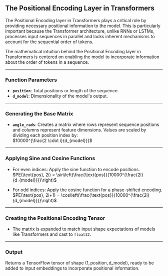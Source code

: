 ## **The Positional Encoding Layer in Transformers**

The Positional Encoding layer in Transformers plays a critical role by providing necessary positional information to the model. 
This is particularly important because the Transformer architecture, unlike RNNs or LSTMs, processes input sequences in parallel
and lacks inherent mechanisms to account for the sequential order of tokens.

The mathematical intuition behind the Positional Encoding layer in Transformers is centered on enabling the model to incorporate
information about the order of tokens in a sequence.

---

### **Function Parameters**

- **`position`**: Total positions or length of the sequence.
- **`d_model`**: Dimensionality of the model's output.

---

### **Generating the Base Matrix**

- **`angle_rads`**: Creates a matrix where rows represent sequence positions and columns represent feature dimensions.
 Values are scaled by dividing each position index by:  
  $10000^{\frac{2 \cdot i}{d_{model}}}$

---

### **Applying Sine and Cosine Functions**

- For even indices: Apply the sine function to encode positions.  
  $PE(\text{pos}, 2i) = \sin\left(\frac{\text{pos}}{10000^{\frac{2i}{d_{model}}}}\right)$

- For odd indices: Apply the cosine function for a phase-shifted encoding.  
  $PE(\text{pos}, 2i+1) = \cos\left(\frac{\text{pos}}{10000^{\frac{2i}{d_{model}}}}\right)$

---

### **Creating the Positional Encoding Tensor**

- The matrix is expanded to match input shape expectations of models like Transformers and cast to `float32`.

---

### **Output**

Returns a TensorFlow tensor of shape $(1, \text{position}, \text{d\_model})$, ready to be added to input embeddings
to incorporate positional information.
